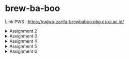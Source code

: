 # brew-ba-boo

Link PWS : https://najwa-zarifa-brewbaboo.pbp.cs.ui.ac.id/
<details>
  <summary>Assignment 2</summary>

  ## Step-by-step Implementasi Checklist
Pertama-tama tentunya saya membuat GitHub repository, lalu melakukan cloning supaya bisa saya akses secara lokal. Setelah itu, saya langsung memulai untuk membuat project dan app Django, seperti yang sudah dilakukan saat tutorial. 
Dari tema E-commerce, saya membuat toko ramuan bernama "Brew-ba-boo Potion Shop". Di toko tersebut, setiap ramuan memiliki 4 atribut, yaitu nama, deskripsi, peringatan, dan harga. Jadi, dalam models.py saya mendefinisikan model Potion dengan name dengan tipe data CharField, description dan caution dengan TextField, dan price dengan IntegerField.
Ketika sedang menulis HTML, saya memodifikasi sedikit menggunakan CSS, alhasil saya perlu membuat static files dan membuat direktorinya sedikit berbeda. Hal ini tidak berdampak saat routing, hanya saja saya perlu memodifikasi views.py dari yang diajarkan di soal karena tadi, direktorinya sedikit berubah. 
Ada sedikit kendala dengan sistem PWS, jadi ketika menulis ini sebenarnya saya belum men-deploy ke PWS.

## Bagan Request Client ke Web App Berbasis Django
```
+--------+           +----------------+               +------+                  +----------+
| Client | --------> | URL Dispatcher | ------------> | View | ---------------> | Template |
+--------+  Request  +----------------+  Mapping URL  +------+  Mengirim data   +----------+
                                                         ^ |                         |
                                                    CRUD | | Mengakses data          | Menampilkan data
                                                         | v                         v
                                                      +-------+                  +--------+
                                                      | Model |                  | Client |
                                                      +-------+                  +--------+
```
Client(Browser) mengirimkan request ke server Django melalui URL.
URL Dispatcher(`urls.py`) menerima request dari client dan memetakan ke view yang sesuai.
View(`views.py`) menerima request dari URL dispatcher dan menjalankan logika aplikasi dan mengakses data dari model jika diperlukan. 
Model(`models.py`) menyimpan dan mengelola data aplikasi, dia bisa diakses oleh view buat melakukan operasi CRUD(Create, Read, Update, Delete). 
Kembali lagi ke view tadi, setelah mengakses data dari model, dia bakal mengembalikan response ke client dalam banyak bentuk template, salah satunya HTML.
Di HTML baru kelihatan data yang dikirimkan view tadi. Selain menampilkan data, di HTML juga bisa menggunakan template engine kayak Django Template Language(DTL) buat mengembangkannya.
 

## Fungsi git dalam Pengembangan Perangkat Lunak
Dengan git, developer jadi bisa lebih mudah melihat perubahan kode dan juga mengembalikan ke versi sebelum dirubah. Contohnya fungsi version control ada untuk melacak perubahan kode dan mengembalikannya ke versi sebelumnya jika terjadi suatu kesalahan. Fungsi backup ada jika terjadi kehilangan kode, developer bisa mengembalikannya ke versi sebelumnya. Fungsi branching ada untuk mengembangkan fitur baru atau memperbaiki bug sedemikian sehingga tidak mengganggu kode utama. Fungsi merging ada untuk menggabungkan perubahan kode dari branch yang tadi ke kode utamanya.

## Alasan Django Menjadi Permulaan Pembelajaran Pengembangan Perangkat Lunak
Menurut saya alasan besarnya ada dua, mudah dipahami dan open-source. Django merupakan framework python, yang bisa saya bilang salah satu bahasa pemrograman yang paling mudah dibaca dan dipahami. Selain itu Django merupakan web framework yang gartis dan open source, artinya banyak tutorial memperlajarinya di internet.

## Alasan Model pada Django disebut sebagai ORM
Menurut saya, jika dilihat dari namanya ORM (Object-Relational Mapping), hal ini dikarenakan ORM kerjanya adalah dengan mendefinisikan model data sebagai kelas Python yang inherit dari `models.Model`. Setiap atribut kelas tadi mewakili kolom pada tabel database. Lalu, Django menggunakan ORM tadi untuk mengkonversi objek model tersebut menjadi query database yang sesuai. Object, merujuk ke representasi data yang akan disimpan ke database. Relational, merujuk ke database yang relasional, database yang menggunakan tabel-tabel untuk menyimpan data dan hubungan antara tabel-tabel tadi. Mapping, merujuk ke proses pemetaan antara objek dalam kode program dengan tabel database relasional.
</details>
<details>
  <summary>Assignment 3</summary>

## Pentingnya Data Delivery dalam Implementasi Platform
Data Delivery berperan penting dalam implemetasi platform karena dialah yang memungkinkan untuk pengumpulan data, memprosesnya, lalu menganalisis dari berbagai sumber dalam real-time. Aplikasi langsungnya di assignment 3 PBP ini ada di data delivery-nya yang menggunakan template HTML ke format XML dan JSON. Di dalam template `create_potion.html` terdapat form yang berisi beberapa field untuk menginput data Potion dan akan dikirim ke server melalui request POST seusai mengisi form dan mengklik tombol "Finish Potion". Setelah itu `views.py` akan menerima request POST dan memproses data yang dikirim. Setelah data selesai diproses dan sebelum dikirim ke format XML atau JSON, view create_potion melakukan validasi data menggunakan `form.is_valid()`. Jika data valid maka view akan `show_xml` atau `show_json` akan dipanggil untuk mengirim data ke format XML atau JSON dan dikirim ke klien melalui response HTTP. Tanpa adanya data delivery, maka kita tidak bisa mengakses data potion yang telah mereka buat dalam format yang berbeda-beda, yang dalam tugas ini dalam format XML dan JSON.

## Perbandingan XML dan JSON
Sebenarnya, baik XML maupun JSON pasti memiliki kelebihan dan kekurangannya masing-masing, namun saya pribadi setuju dengan mayoritas bahwa JSON lebih baik. Alasan utama saya berkata demikian adalah karena struktur datanya yang lebih sederhana dan readability-nya. JSON lebih mudah dibaca karena dia tidak menggunakan JSON tidak menggunakan tag sehingga terlihat lebih ringkas dan dia lebih terlihat saja antara nama property dengan valuenya karena menggunakan satu tanda titik dua `:`.

## Peran method is_valid() dalam Form Django
Seperti yang saya sebutkan sebelumnya, setelah data selesai diproses dan sebelum dikirim ke format XML atau JSON, view create_potion melakukan validasi data menggunakan `form.is_valid()`. Intinya method ini berfungsi untuk memeriksa apakah data yang dikirimkan sesuai dengan aturan yang telah ditentukan pada form. Jika data yang dikirimkan valid, maka akan dilanjutkan prosesnya, namun jika tidak, akan menampilkan pesan error. Dengan adanya method is_valid(), kita dapat menghindari data yang tidak valid masuk ke dalam database atau sistem kita sehingga mengurangi risiko kesalahan yang dapat terjadi. Selain itu method is_valid() juga berperan dalam meningkatkan keamanan sistem dengan menghindari data yang tidak valid yang dapat digunakan untuk melakukan serangan keamanan.

## Peran csrf_token dalam Pembuatan Form Django
CSRF (Cross-Site Request Forgery) token adalah suatu fitur keamanan di Django yang  dapat membantu kita mencegah serangan pada situs web yang kita buat. Dengan menambahkan `{% csrf_token %}` dalam form, Django akan generate token unik untuk setiap submission-nya dan akan di-verify oleh server untuk memastikan bahwa request tersebut legitimate. Di sisi lain, jika kita tidak menambahkannya, penyerang dapat mengelabui pengguna agar mengirimkan formulir palsu, yang akan mengirimkan permintaan ke situs web kita. Karena permintaan tersebut berasal dari situs web lain, Django tidak akan dapat memverifikasi keaslian permintaan tersebut. Lalu, jika permintaan itu berhasil, penyerang dapat melakukan tindakan di situs web kita, seperti misalnya membuat pengguna baru, menghapus data, atau membuat perubahan yang tidak sah. 

## Step-by-step Implementasi Checklist
Pertama-tama saya membuat directory baru, yaitu `templates` di ROOT dan membuat `base.html`. Karena main.html memiliki footer, maka saya perlu menambahkan footer di sana dan template tags block footer. Setelah itu saya menambahkan directory untuk templates dengan menambahkan line `'DIRS': [BASE_DIR / 'templates']` di `settings.py` milik proyek brew-ba-boo. Karena sebelumnya di `main.html` saya sudah membuat object di sana, maka saya perlu menghapusnya dan memodifikasi supaya ketika form diisi, dia akan mengembalikan isi formnya dengan bentuk sesuai seperti sebelumnya. Contohnya saya menggunakan container untuk menyimpan semua objek bernama "card-container" dan "card" sebagai container dari satu objek itu sendiri. Setelahnya kurang lebih saya mengikuti instruksi dari tutorial 2 dan memodifikasinya sesuai dengan projek saya.

## Screenshots Hasil Akses URL pada Postman
- Screenshot XML
![Screenshot XML](https://github.com/user-attachments/assets/8e4e5d84-08b0-4b71-afe0-516eb997682d)
- Screenshot JSON
![Screenshot JSON](https://github.com/user-attachments/assets/0e868829-6190-490f-a28c-5bc84e288eeb)
- Screenshot XML by ID
![Screenshot XML by ID](https://github.com/user-attachments/assets/c438c834-d0fb-4762-9f6c-ca98dab9c487)
- Screenshot JSON by ID
![Screenshot JSON by ID](https://github.com/user-attachments/assets/65100dcd-1fcb-4a7d-9e3a-70e53360e1ae)
</details>
<details>
  <summary>Assignment 4</summary>

## Perbedaan HttpResponseRedirect() dengan redirect()
`HttpResponseRedirect()` dan `redirect()` sama-sama digunakan untuk redirect user ke url di django, namun perbedannya adalah `HttpResponseRedirect()` adalah suatu class yang return HTTP response dengan redirect status code(302), sedangkan `redirect()` adalah fungsi yang mengembalikan objek `HttpResponseRedirect`. Dengan begitu bisa kita simpulkan bahwa `redirect()` adalah wrapper-nya `HttpResponseRedirect`.
## Cara kerja penghubungan model Product dengan User
Di app seperti e-commerce, setiap produk yang ada di dalamnya pasti diasosiasikan dengan seorang user yang membuat produk tersebut. Dalam app ini, dengan menghubungkan `Potion` dan `User` model, kita bisa mengasosiasikan potion itu dengan creator-nya, mengambil list of potions yang dibuat oleh masing-masing user, dan menampilkan nama user dengan potion yang dibuatnya. 
- Di Django, kita bisa menghubungkan produk tersebut dengan user yang sesuai menggunakan foreign key. Foreign key adalah suatu field di model yang akan reference ke primary key model lain. Contoh langsung untuk menghubungkan suatu produk ke user terkait di kode yang sudah ditulis, adalah di `Potion` memiliki field foreign key yang disebut user yang mana akan me-referensi langsung ke `User` model. Selain itu ada argumen `on_delete=models.CASCADE`, yang akan membuat user dihapus, maka semua produk yang terkait dengan user tersebut juga akan dihapus.  
- Di atas fungsi `show_main()` pada `views.py` ada decorator `@login_required` yang fungsinya adalah memastikan bahwa hanya pengguna yang diautentikasi yang dapat mengakses tampilan tersebut
- Di fungsi `show_main()` pada `views.py` juga ada argumen `potions = Potion.objects.filter(user=request.user)`. Argumen tersebut akan mengembalikan queryset dari `Potion` yang berhubungan dengan user yang sesuai.

## Perbedaan Authentication and Authoritation pada Django
- Autentichation adalah tentang verification dari  identitas pengguna. Di app ini, contoh authentication ada di `AuthenticationForm` di fungsi `login_user()` . `AuthenticationForm` digunakan untuk memvalidasi kredensial pengguna (nama pengguna dan kata sandi). Jika formulir valid, maka fungsi login akan dipanggil untuk memasukkan pengguna.
- Authorization adalah tentang bagaimana akses ke resources dikontrol berdasarkan identitas dan izin yang dimiliki pengguna. Di app ini, contoh authorization ada di `@login_required` decorator di atas fungsi `show_main()`. Decorator ini ada untuk memeriksa apakah pengguna telah diautentikasi sebelum mengizinkan akses ke tampilan show_main. Jika pengguna tidak diautentikasi, mereka akan diarahkan ke halaman login.

## Pengelolaan Cookies pada Django
Ketika user logs ke aplikasi Django, Django akan membuat random session ID dan menyimpannya ke user session database dab sistem authetication akan set session cookie di browser-nya user. Isi cookie ini isinya unique session ID yang mengidentifikasi sesi user. Pada request berikutnya, browser akan mengirimkan cookie kembali ke server lalu Django akan memeriksa session ID di cookie dengan sesi database yang akan memeriksa identitas user. Selain authetication, cookies juga digunakan untuk menyimpan preferensi pengguna dan track behaviour user.

Tidak semua cookie aman digunakan. Cookie bisa saja dicuri, dimanipulasi, dirubah maupun dihapus oleh malicious person. Jadi, untuk mengurangi risiko tersebut, kita bisa menggunakan secure protocols(HTTPS) untuk mengenkripsi data cookie. 

## Step-by-step Implementasi Checklist
Dalam pengerjaan assignment kali ini, saya pertama-tama runserver terlebih dahulu untuk memastikan bahwa assignment saya sebelum-sebelumnya tidak ada masalah dan saya bisa fokus mengerjakan assignment yang sekarang, assignment 4. Setelah itu saya membuat fungsi dan form registrasi dengan mengimport `UserCreationForm`, menambahkan fungsi `register.py`, membuat templates `register.html` lalu menambahkan path url nya di `urls.py`. Selanjutnya saya membuat mekanisme login dan logout yang kurang lebih sama dengan register, hanya saja untuk login, ada satu step tambahan yaitu menambahkan authenticate. Setelah selesai dengan mekanisme register, login, logout, yang selanjutnya saya lakukan adalah merestriksi akses halaman main menggunakan decorator `@login_required`. Setelah runserver dan memastikan register, login, logout sudah berjalan semestinya saya kemudian mengimplementasi cookies untuk `last_login`. Lalu yang terakhir saya menghubungkan model dengan user supaya product yang tampil akan sesuai dengan user yang membuatnya.
</details>
<details>
  <summary>Assignment 5</summary>

## CSS Selector dan Prioritasnya
CSS Selector adalah suatu pattern untuk memilih elemen HTML untuk diaplikasian styles. Selector ada beberapa tipe, yaitu:
1. Element selectors
Digunakan untuk memilih element berdasarkan tag-nya (ex:// `h1`, `p`, `div`) dan bisa juga inline (ex://`<p style="color: red;">`)
2. Class selectors
Digunakan untuk memilih element berdasarkan class atribute yang dimiliki element (ex:// `.header`, `.radio-button`)
3. ID selectors
Digunakan untuk memilih element berdasarkan ID attribute yang dimiliki element (ex://`#header`, `#radio-button`)
4. Combinators
Menggabungkan multiple selectors untuk memilih element berdasarkan hubungannya (ex://`>` untuk target direct children)

Ketika banyak tipe selector yang digunakan di saat yang bersamaan, maka urutan prioritasnya adalah seperti ini: Inline > ID > Class > Attribute
## Peran Responsive Design dalam Pengembangan Aplikasi Web
Responsive Design umumnya ada untuk website yang kita gunakan setiap hari bisa beradaptasi dengan ukuran layar, perangkat, dan orientasi yang berbeda. Dengan responsive web design, kita sebagai pengguna dapat mengakses website di beragai perangkat dengan berbagai ukuran layar dengan tingkat fungsionalitas yang sama. Untuk contoh aplikasi yang sudah mengaplikasikan responsive web design, kita ambil contohnya, yaitu Youtube. Ketika kita membuka website Youtube di Laptop, di Mobile, dan di Tab akan menunjukkan tampilan video dengan ukuran berbeda-beda. Sedangkan untuk yang belum mengaplikasikannya adalah Siak-NG.
## Perbedaan margin, border, dan padding
Mudahnya margin adalah ruang di luar elemen, border adalah batas yang terlihat di sekitar elemen, dan padding adalah ruang di dalam elemen. Ketiganya adalah properti CSS, jadi untuk aplikasinya bisa kita lakukan menggunakan keempat CSS Selector yang sudah disebutkan di atas.
## Konsep flex box dan grid layout
Flex box adalah CSS Layout Mode untuk membuat layout yang flexible dan responsive. Flex box biasanya mencakup atau menggunakan container yang menjadi parent element-element di bawahnya. Flex box juga menggunakan sumbu utama(horizontal atau vertical) dan sumbu silang, sumbu yang tegak lurus dengan sumbu utama. Sedangkan, grid layout adalah layout 2 dimensi untuk membuat layout yang lebih kompleks. Sama seperti flex box, grid layout juga menggunakan container untuk menampung children, tapi yang membedakan flex box dengan grid layout adalah grid layout memiliki grid tracks dan grid cells yang membuat grid itu sendiri.
## Step-by-step Implementasi Checklist
Karena sebelum-sebelumnya saya sudah mengimplementasikan responsive design di aplikasi Brew-ba-boo ini, jadi kali ini saya kurang lebih hanya menambahkan fitur-fitur baru saja seperti Navigation Bar, Create Potion dan Delete Potion. Pertama-tama saya menambahkan Tombol Create Potion dan Delete Potion di container yang menampung card itu sendiri karena card saya memiliki dua bagian, depan dan belakang, dan jika di-hover akan otomatis berbalik. Jika tombol itu akan terus-terus ter-hover nanti akan menyulitkan user. Jadi, karena itu button edit dan delete ada di atas kanan card. Setelah itu saya menambahkan navigation bar yang hanya berisi logo Brew-ba-boo dan `Welcome, user {{user.username}}` dan button untuk logout di kanannya. Navigation Bar hanya sedikit fungsinya karena memang fungsi dari aplikasi itu sendiri belum begitu banyak, mungkin selanjutnya akan ditambahkan seiring bertambahnya fitur.
</details>
<details>
  <summary>Assignment 6</summary>

## Manfaat JS dalam Pengembangan Web
JavaScript atau JS merupakan salah satu bahasa paling populer dalam pengembangan web. Hal ini tentuntya didasari oleh keunggulan dari JS itu sendiri seperti dapat membuat web pages yang dapat berinteraksi dengan user, memungkinkan untuk berjalan di hampir semua browser tanpa melakukan instalasi tambahan, dan banyak hal lainnya. Dalam assignment kali ini saya menerapkan AJAX sehingga memungkinkan website untuk melakukan pembaruan konten secara sebagian (tanpa reload halaman penuh), misalnya saat memuat data tambahan di halaman tanpa menyegarkan seluruh halaman. Ini bisa dilakukan karena dengan AJAX, data bisa dikirim ke server dan diambil dari server secara asinkron.

## Fungsi `await` ketika menggunakan `fetch()`
Fungsi `fetch()` ada untuk mengembalikan promise, yang berarti operasi tersebut berjalan secara asinkron. Saat menggunakan `fetch()` untuk membuat permintaan HTTP, `await` ada untuk menghentikan sementara eksekusi kode hingga promise yang dikembalikan oleh `fetch() ` diselesaikan atau ditolak. Dengan begitu memudahkan kita sebagai developer untuk mengelola kode asynchronous. Namun, jika kita tidak menggunakan await, kode akan terus dieksekusi tanpa menunggu janji diselesaikan, yang dapat menyebabkan perilaku dan kesalahan yang tidak diharapkan.

## Urgensi `csrf_exempt` pada AJAX POST
`csrf_exempt` digunakan untuk menonaktifkan perlindungan Cross-Site Request Forgery (CSRF) pada endpoint tertentu. Dalam kasus AJAX POST, jika view tidak menggunakan token CSRF yang valid, request dari frontend akan ditolak oleh server. Maksud dari ditolak oleh server adalah request tersebut bisa gagal karena server secara default memblokir request POST tanpa token CSRF yang benar. Dengan menggunakan csrf_exempt, kita mengizinkan request POST untuk dikirim tanpa perlindungan CSRF.

## Pembersihan Data Input Pengguna di Backend
Sebenarnya pembersihan data atau validasi bisa kita lakukan di frontend, terutama jika kita berbicara soal efisien karena umpan balik yang diberikan akan lebih cepat. Namun, validasi di frontend tidak bisa menjadi penjamin keamanan situs web, ada beberapa hal yang perlu diperhatikan, antara lain:
- Data dari frontend dapat dimanipulasi oleh malicious user menggunakan alat seperti developer tools atau intercepting proxies. Oleh karena itu, backend perlu memastikan bahwa semua data yang diterima aman dan valid.
- Tidak semua pengguna mengakses aplikasi dengan JavaScript aktif atau melalui antarmuka yang sama. Validasi di backend memastikan bahwa semua data yang masuk melalui berbagai cara tetap diperiksa dengan benar.
- Beberapa validasi lebih kompleks atau memerlukan akses ke sumber daya backend, misalnya pengecekan ketersediaan nickname user.

## Step-by-step Implementasi Checklist
Hal yang pertama kali saya lakukan adalah mengubah kode card saya supaya bisa mendukung AJAX. Jadi, saya membuka `views.py` lalu menambahkan fungsi baru bernama `create_potion_by_ajax` lalu membuat routing-nya di `urls.py`. Setelah itu saya menghapus beberapa baris di `main.html` yang dinilai tidak perlu karena kita sudah bisa mendapatkan objek dari endpoint `/json`. Setelah itu saya menambahkan inline JavaScript dan menambahkan beberapa fungsi seperti `getPotions()`, `refreshPotions()`, dan `addPotions()`. Setelah melakukan testing bahwa objek bisa dibuat dengan AJAX dengan benar, selanjutnya saya menambahkan `strip_tags` untuk membersihkan input data user di bagian `name`, `description`, dan `caution`.  
</details>
